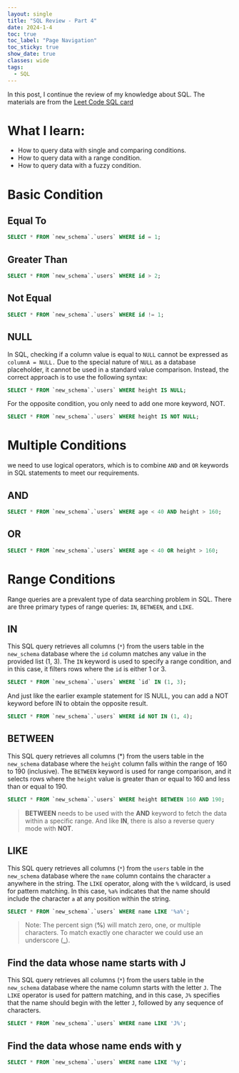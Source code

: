 ```yaml
---
layout: single
title: "SQL Review - Part 4"
date: 2024-1-4
toc: true
toc_label: "Page Navigation"
toc_sticky: true
show_date: true
classes: wide
tags:
  - SQL
---
```

In this post, I continue the review of my knowledge about SQL. The materials are from the [Leet Code SQL card](https://leetcode.com/explore/learn/card/sql-language/)

# What I learn:
- How to query data with single and comparing conditions.
- How to query data with a range condition.
- How to query data with a fuzzy condition.

# Basic Condition
## Equal To
```sql
SELECT * FROM `new_schema`.`users` WHERE id = 1;
```
## Greater Than
```sql
SELECT * FROM `new_schema`.`users` WHERE id > 2;
```
## Not Equal
```sql
SELECT * FROM `new_schema`.`users` WHERE id != 1;
```
## NULL
In SQL, checking if a column value is equal to `NULL` cannot be expressed as `columnA = NULL.` Due to the special nature of `NULL` as a database placeholder, it cannot be used in a standard value comparison. Instead, the correct approach is to use the following syntax:
```sql
SELECT * FROM `new_schema`.`users` WHERE height IS NULL;
```

For the opposite condition, you only need to add one more keyword, NOT.
```sql
SELECT * FROM `new_schema`.`users` WHERE height IS NOT NULL;
```

# Multiple Conditions
we need to use logical operators, which is to combine `AND` and `OR` keywords in SQL statements to meet our requirements.
## AND
```sql
SELECT * FROM `new_schema`.`users` WHERE age < 40 AND height > 160;
```
## OR
```sql
SELECT * FROM `new_schema`.`users` WHERE age < 40 OR height > 160;
```

# Range Conditions
Range queries are a prevalent type of data searching problem in SQL. There are three primary types of range queries: `IN`, `BETWEEN`, and `LIKE`.
## IN
This SQL query retrieves all columns (`*`) from the users table in the `new_schema` database where the `id` column matches any value in the provided list (1, 3). The `IN` keyword is used to specify a range condition, and in this case, it filters rows where the `id` is either 1 or 3.
```sql
SELECT * FROM `new_schema`.`users` WHERE `id` IN (1, 3);
```
And just like the earlier example statement for IS NULL, you can add a NOT keyword before IN to obtain the opposite result.
```sql
SELECT * FROM `new_schema`.`users` WHERE id NOT IN (1, 4);
```

## BETWEEN
This SQL query retrieves all columns (*) from the users table in the `new_schema` database where the `height` column falls within the range of 160 to 190 (inclusive). The `BETWEEN` keyword is used for range comparison, and it selects rows where the `height` value is greater than or equal to 160 and less than or equal to 190.
```sql
SELECT * FROM `new_schema`.`users` WHERE height BETWEEN 160 AND 190;
```

>**BETWEEN** needs to be used with the **AND** keyword to fetch the data within a specific range. And like **IN**, there is also a reverse query mode with **NOT**.

## LIKE
This SQL query retrieves all columns (`*`) from the `users` table in the `new_schema` database where the `name` column contains the character `a` anywhere in the string. The `LIKE` operator, along with the `%` wildcard, is used for pattern matching. In this case, `%a%` indicates that the name should include the character `a` at any position within the string.
```sql
SELECT * FROM `new_schema`.`users` WHERE name LIKE '%a%';
```
>Note: The percent sign (**%**) will match zero, one, or multiple characters. To match exactly one character we could use an underscore (**_**).

## Find the data whose name starts with J
This SQL query retrieves all columns (`*`) from the users table in the `new_schema` database where the name column starts with the letter `J`. The `LIKE` operator is used for pattern matching, and in this case, `J%` specifies that the name should begin with the letter `J`, followed by any sequence of characters.
```sql
SELECT * FROM `new_schema`.`users` WHERE name LIKE 'J%';
```

## Find the data whose name ends with y
```sql
SELECT * FROM `new_schema`.`users` WHERE name LIKE '%y';
```